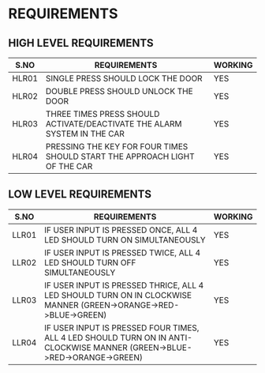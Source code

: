 # REQUIREMENTS

## HIGH LEVEL REQUIREMENTS

|S.NO| REQUIREMENTS|WORKING|
|----|-------------|-------|
|HLR01| SINGLE PRESS SHOULD LOCK THE DOOR|YES|
|HLR02| DOUBLE PRESS SHOULD UNLOCK THE DOOR|YES|
|HLR03| THREE TIMES PRESS SHOULD ACTIVATE/DEACTIVATE THE ALARM SYSTEM IN THE CAR|YES|
|HLR04| PRESSING THE KEY FOR FOUR TIMES SHOULD START THE APPROACH LIGHT OF THE CAR|YES|

## LOW LEVEL REQUIREMENTS

|S.NO| REQUIREMENTS|WORKING|
|----|-------------|-------|
|LLR01|IF USER INPUT IS PRESSED ONCE, ALL 4 LED SHOULD TURN ON SIMULTANEOUSLY|YES|
|LLR02|IF USER INPUT IS PRESSED TWICE, ALL 4 LED SHOULD TURN OFF SIMULTANEOUSLY|YES|
|LLR03|IF USER INPUT IS PRESSED THRICE, ALL 4 LED SHOULD TURN ON IN CLOCKWISE MANNER (GREEN->ORANGE->RED->BLUE->GREEN)|YES|
|LLR04|IF USER INPUT IS PRESSED FOUR TIMES, ALL 4 LED SHOULD TURN ON IN ANTI-CLOCKWISE MANNER (GREEN->BLUE->RED->ORANGE->GREEN)|YES|
